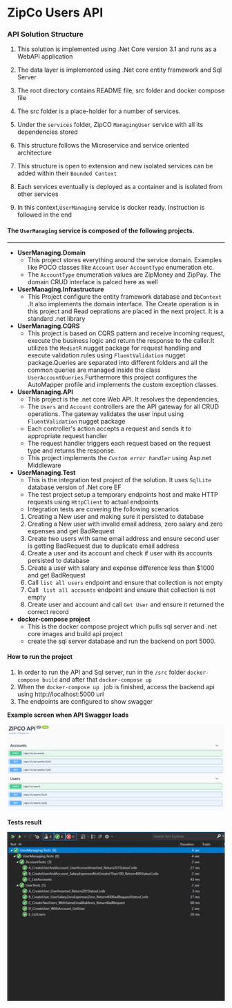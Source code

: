 # ZipCo Users API


###  API Solution Structure 
1. This solution is implemented using .Net Core version 3.1 and runs as a WebAPI application
2. The data layer is implemented using .Net core entity framework and Sql Server

3.  The root directory contains README file, src folder and docker compose file
4.  The src folder is a place-holder for a number of services.
5.  Under the `services` folder, ZipCO `ManagingUser` service with all its dependencies stored
6.  This structure follows the Microservice and service oriented architecture
7. This structure is open to extension and new isolated services can be added within their `Bounded Context`
8. Each services eventually is deployed as a container and is isolated from other services
9. In this context,`UserManaging` service is docker ready. Instruction is followed in the end


 #### The `UserManaging`  service is composed of the following projects.
--- 
- <b>UserManaging.Domain </b>
	- This project stores everything around the service domain. Examples like POCO classes like `Account` `User` `AccountType` enumeration etc.
    - The `AccountType` enumeration values are  ZipMoney and ZipPay. The domain CRUD interface is palced here as well
- <b>UserManaging.Infrastructure</b>
  -  This Project configure the entity framework database and `DbContext` .It also implements the domain interface. The Create operation is in this project and Read oeprations are placed
    in the next project. It is a standard .net library
- <b> UserManaging.CQRS</b>
  - This project is based on CQRS pattern and receive incoming request, execute the business logic and return the response to the caller.It utilizes the `MediatR` nugget package for request handling and execute validation
   rules using `FluentValidation` nugget package.Queries are separated into different folders and all the common queries are managed inside the class `UserAccountQueries`.Furthermore this project 
   configures the AutoMapper profile and implements the custom exception classes. 
 - <b> UserManaging.API</b>
   - This project is the .net core Web API. It resolves the dependencies, 
   - The `Users` and `Account` controllers are the API gateway for all CRUD operations. The gateway validates the user input using `FluentValidation` nugget package
   - Each controller's action accepts a request  and sends it to appropriate request handler 
   - The request handler triggers each request based on the request type and returns the response.
   - This project implements the <i> `Custom error handler`</i> using Asp.net Middleware
- <b>UserManaging.Test </b>
  - This is the integration test project of the solution. It uses `SqlLite` database version of .Net core EF
  - The test project setup a temporary endpoints host and make HTTP requests using `HttpClient` to actual endpoints
  - Integration tests are covering the following  scenarios 
  1. Creating a New user and making sure it persisted to database
  2. Creating a New user with invalid email address, zero salary and zero expenses and get BadRequest
  3. Create two users with same email address and ensure second user is getting BadRequest due to duplicate email address
  4. Create a user and its account and check if user with its accounts persisted to database 
  5. Create a user with salary and expense difference less than $1000 and get BadRequest
  6. Call `list all users` endpoint and ensure that collection is not empty
  7. Call ` list all accounts` endpoint and ensure that collection is not empty
  8. Create user and account and call `Get User` and ensure it returned the correct record
- <b>docker-compose project </b>
  - This is the docker compose project which pulls sql server and .net core images and build  api project 
  - create the sql server database and run the backend on port 5000.

#### How to run the project 

1. In order to run the API and Sql server, run in the `/src` folder `docker-compose build` and after that `docker-compose up` 
2. When the `docker-compose up ` job is finished, access the backend api using http://localhost:5000 url 
3. The endpoints are configured to show swagger


<b>Example screen when API Swagger loads</b>

![File](./Images/file.png)


<b> Tests result </b>

![File4](./Images/File4.PNG)